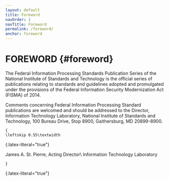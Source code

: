 ```yaml
---
layout: default
title: Foreword
navOrder: 1
navTitle: Foreword
permalink: /foreword/
anchor: foreword
---
```


# FOREWORD {#foreword}

The Federal Information Processing Standards Publication Series of the National Institute of Standards and Technology is the official series of publications relating to standards and guidelines adopted and promulgated under the provisions of the Federal Information Security Modernization Act (FISMA) of 2014. 

Comments concerning Federal Information Processing Standard publications are welcomed and should be addressed to the Director, Information Technology Laboratory, National Institute of Standards and Technology, 100 Bureau Drive, Stop 8900, Gaithersburg, MD 20899-8900. 

~~~
{
\leftskip 0.55\textwidth
~~~
{:latex-literal="true"}

James A. St. Pierre, Acting Director\\
Information Technology Laboratory

~~~
}
~~~
{:latex-literal="true"}
